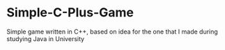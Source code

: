 # Simple-C-Plus-Game
Simple game written in C++, based on idea for the one that I made during studying Java in University
